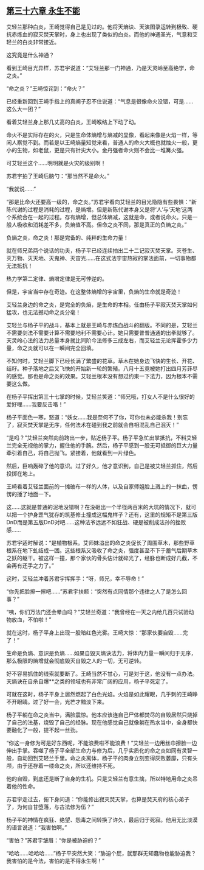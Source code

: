 ## [第三十六章 永生不能](https://www.xxbiquge.com/11_11207/8840027.html)


  艾轻兰那种白炎，王崎觉得自己是见过的。他将天熵诀、天演图录运转到极致、硬抗赤炼血的寂灭焚天掌时，身上也出现了类似的白炎。而他的神通圣光，气意和艾轻兰的白炎非常接近。

  这究竟是什么神通？

  看到王崎目光异样，苏君宇说道：“艾轻兰那一门神通，乃是天灵岭至高绝学，命之炎。”

  “命之炎？”王崎惊诧到：“命火？”

  已经重新回到王崎手指上的真阐子忍不住说道：“气息是很像命火没错，可是……这么大一团？”

  看着艾轻兰身上那几丈高的白炎，王崎喉结上下动了动。

  命火不是实际存在的火，只是生命体熵增与熵减的显像，看起来像是火焰一样，等闲人察觉不到。而若是以王崎熵量知觉来看，普通人的命火大概也就烛火一般，更小的生物，如老鼠，更是只有针尖大小。金丹强者命火则不会比一堆篝火强。

  可艾轻兰这个……明明就是火灾的级别啊！

  苏君宇拍了王崎后脑勺：“那当然不是命火。”

  “我就说……”

  “那是比命火还要高一级的，命之炎。”苏君宇看向艾轻兰的目光隐隐有些畏惧：“新陈代谢的过程是消耗的过程，是熵增。但是新陈代谢本身又是将‘人’与‘天地’这两个系统合在一起的过程。存有熵增，但总体熵减，这就是命，或者说命火。只是一般人吸收和消耗差不多，负熵值不高。但命之炎不同，那是真正的负熵之炎。”

  负熵之炎，命之炎！那是完备的、纯粹的生命力量！

  就在师兄弟两个说话的功夫，杨子平已经连续拍出二十二记寂灭焚天掌。灭苍生、灭万物、灭天地、灭鬼神、灭宙光……在这式法宇宙热寂的掌法面前，一切事物都无法抵抗！

  热力学第二定律、熵增定律是无可悖逆的。

  但是，宇宙当中存在奇迹。在这整体熵增的宇宙里，负熵的生命就是奇迹！

  艾轻兰身边的命之炎，是完全的负熵，是生命的本相。任由杨子平寂灭焚天掌如何猛攻，也无法撼动命之炎分毫！

  艾轻兰与杨子平的战斗，基本上就是王崎与赤炼血战斗的翻版。不同的是，艾轻兰不需要剑法不需要计算不需要地利不需要心计。她只需要普普通通的出拳就够了。天灵岭心法的法力总量本身就比同阶今法修多三成左右，而艾轻兰无论挥霍多少力量，命之炎就可以在一瞬间完全回填。

  不知何时，艾轻兰脚下已经长满了繁盛的花草。草木在她身边飞快的生长、开花、结籽。种子落地之后又飞快的开始新一轮的繁殖。八月十五竟被她打出四月芳菲尽的感觉。那也是命之炎的效果。艾轻兰根本没有想过约束一下法力，因为根本不需要这么做。

  在杨子平挥出第三十七掌的时候，艾轻兰笑道：“师兄哦，打女人不是什么很好的爱好哩……我要反击咯！”

  杨子平面色一寒，怒道：“妖女……我是奈何不了你，可你也未必能杀我！别忘了，寂灭焚天掌是无序，任何法术在碰到我之前就会自相混乱自己泯灭！”

  “是吗？”艾轻兰突然向前跨出一步，贴近杨子平。杨子平急忙出掌抵抗，不料艾轻兰完全无视他的掌力，握住他的手腕。然后，杨子平感到一股无可抵御的巨大力量牵引着自己，将自己抛飞。紧接着，他就看到一片绿色。

  然后，巨响轰碎了他的意识。过了好久，他才意识到，自己是被艾轻兰抓住，然后投掷在地上。

  王崎看着艾轻兰面前的一摊破布一样的人体，以及自家师姐脸上溅上的一抹血，愣愣的捶了地面一下。

  这……这就是普通的泥地没错啊？在没砸出一个半径两百米的大坑的情况下，就可以把一个护身罡气犹存的筑基修士撞成这幅鬼样子？还有，这里的规矩不是第三版DnD而是第五版DnD对吧……这种法爷远远不如狂战、硬是被削成法孙的挫败感……

  苏君宇适时解说：“是植物根系。艾师妹溢出的命之炎促长了周围草木，那些野草根系在地下虬结成一团。这些根系又吸收了命之炎，强度甚至不下于蓄气后期草木之妖的躯干。被这样一撞，那个家伙的骨头估计就碎光了，经脉也断成好几截，不会再有还手之力了。”

  这时，艾轻兰冲着苏君宇挥挥手：“呀，师兄，幸不辱命！”

  “你先把脸擦一擦吧……”苏君宇扶额：“突然有点同情那个违律之人了是怎么回事？”

  “咦，你们万法门还会晕血吗？”艾轻兰奇道：“我曾经在一天之内给几百只试验动物放血，不怕啦！”

  就在这时，杨子平身上出现一股暗红色光雾。王崎大惊：“那家伙要自毁……完了！”

  生命是负熵、意识是负熵……如果自毁天熵诀法力，将体内力量一瞬间归于无序，那么极限的熵增就会彻底毁灭自毁之人的一切，无可逆转。

  好不容易抓住的线索就要断了。王崎当然不甘心，可是对于这，他没有一点办法。天熵诀在自杀自爆**之类的领域也有非常广阔的应用，杨子平死定了。

  可就在这时，杨子平身上居然燃起了白色光焰。火焰是如此耀眼，几乎刺的王崎睁不开眼睛。过了好一会，光芒才黯淡下来。

  杨子平躺在命之炎当中，满脸震惊。他本应该连自己尸体都焚尽的自毁居然只烧掉了自己的法基，烧毁了自己的经脉。现在他感觉自己就像躺在热水当中，全身都快要融化了一般，提不起一丝劲。

  “你这一身修为可是好东西呢，不能浪费啦不能浪费！”艾轻兰一边用丝巾擦脸一边伸出手掌。吞噬了杨子平全部生命力与修为后，几乎实质化的命之炎如同有灵智一般，自动回到艾轻兰手里。命之炎离体，杨子平的肉身立刻变得灰败萎靡，只有头颅，由于还存着一缕命之炎，所以还维持不死。

  他的自毁，到底还是断了自身的生机。只是艾轻兰有意生擒，所以特地用命之炎吊着他的性命。

  苏君宇走过去，俯下身问道：“你能修出寂灭焚天掌，也算是焚天府的核心弟子了，为何自甘堕落，与古法修为伍？”

  杨子平的神情在疯狂、绝望、怨毒之间转换了许久，最后归于死寂。他用无比淡漠的语言说道：“我害怕啊。”

  “害怕？”苏君宇皱眉：“你是被胁迫的？”

  “哈哈……哈哈哈……”杨子平突然大笑：“胁迫个屁，就那群无知蠢物也能胁迫我？我害怕的是今法，害怕的是不得永生啊！”
